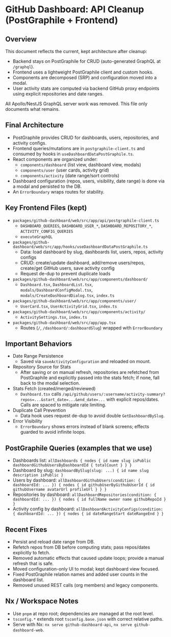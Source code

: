 # GitHub Dashboard: API Cleanup (PostGraphile + Frontend)

## Overview
This document reflects the current, kept architecture after cleanup:
- Backend stays on PostGraphile for CRUD (auto-generated GraphQL at `/graphql`).
- Frontend uses a lightweight PostGraphile client and custom hooks.
- Components are decomposed (SRP) and configuration moved into a modal.
- User activity stats are computed via backend GitHub proxy endpoints using explicit repositories and date ranges.

All Apollo/NestJS GraphQL server work was removed. This file only documents what remains.

## Final Architecture
- PostGraphile provides CRUD for dashboards, users, repositories, and activity configs.
- Frontend queries/mutations are in `postgraphile-client.ts` and consumed by hooks in `useDashboardDataPostGraphile.ts`.
- React components are organized under:
  - `components/dashboard` (list view, dashboard view, modals)
  - `components/user` (user cards, activity grid)
  - `components/activity` (date range/sort controls)
- Dashboard configuration (repos, users, visibility, date range) is done via a modal and persisted to the DB.
- An `ErrorBoundary` wraps routes for stability.

## Key Frontend Files (kept)
- `packages/github-dashboard/web/src/app/api/postgraphile-client.ts`
  - `DASHBOARD_QUERIES`, `DASHBOARD_USER_*`, `DASHBOARD_REPOSITORY_*`, `ACTIVITY_CONFIG_QUERIES`
  - `executeGraphQL`
- `packages/github-dashboard/web/src/app/hooks/useDashboardDataPostGraphile.ts`
  - Data: load dashboard by slug, dashboards list, users, repos, activity configs
  - CRUD: create/update dashboard, add/remove users/repos, create/get GitHub users, save activity config
  - Request de-dup to prevent duplicate loads
- `packages/github-dashboard/web/src/app/components/dashboard/`
  - `Dashboard.tsx`, `DashboardList.tsx`, `modals/DashboardConfigModal.tsx`, `modals/CreateDashboardDialog.tsx`, `index.ts`
- `packages/github-dashboard/web/src/app/components/user/`
  - `UserCard.tsx`, `UserActivityGrid.tsx`, `index.ts`
- `packages/github-dashboard/web/src/app/components/activity/`
  - `ActivitySettings.tsx`, `index.ts`
- `packages/github-dashboard/web/src/app/app.tsx`
  - Routes (`/`, `/dashboard/:dashboardSlug`) wrapped with `ErrorBoundary`

## Important Behaviors
- Date Range Persistence
  - Saved via `saveActivityConfiguration` and reloaded on mount.
- Repository Source for Stats
  - After saving or on manual refresh, repositories are refetched from PostGraphile and explicitly passed into the stats fetch; if none, fall back to the modal selection.
- Stats Fetch (created/merged/reviewed)
  - `Dashboard.tsx` calls `/api/github/users/:username/activity-summary?repos=...&start_date=...&end_date=...` with explicit repos/dates. Calls are spaced to mitigate rate limiting.
- Duplicate Call Prevention
  - Data hook uses request de-dup to avoid double `GetDashboardBySlug`.
- Error Visibility
  - `ErrorBoundary` shows errors instead of blank screens; effects guarded to avoid infinite loops.

## PostGraphile Queries (examples that we use)
- Dashboards list: `allDashboards { nodes { id name slug isPublic dashboardGithubUsersByDashboardId { totalCount } } }`
- Dashboard by slug: `dashboardBySlug(slug: ...) { id name slug description isPublic }`
- Users by dashboard: `allDashboardGithubUsers(condition: { dashboardId: ... }) { nodes { id githubUserByGithubUserId { id githubUsername avatarUrl profileUrl } } }`
- Repositories by dashboard: `allDashboardRepositories(condition: { dashboardId: ... }) { nodes { id fullName owner name githubRepoId } }`
- Activity config by dashboard: `allDashboardActivityConfigs(condition: { dashboardId: ... }) { nodes { id dateRangeStart dateRangeEnd } }`

## Recent Fixes
- Persist and reload date range from DB.
- Refetch repos from DB before computing stats; pass repos/dates explicitly to fetch.
- Removed automatic effects that caused update loops; provide a manual refresh that is safe.
- Moved configuration-only UI to modal; kept dashboard view focused.
- Fixed PostGraphile relation names and added user counts in the dashboard list.
- Removed unused REST calls (org members) and legacy components.

## Nx / Workspace Notes
- Use `pnpm` at repo root; dependencies are managed at the root level.
- `tsconfig.*` extends root `tsconfig.base.json` with correct relative paths.
- Serve with Nx: `nx serve github-dashboard-api`, `nx serve github-dashboard-web`.
